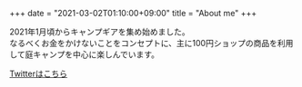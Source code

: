 +++
date = "2021-03-02T01:10:00+09:00"
title = "About me"
+++

2021年1月頃からキャンプギアを集め始めました。  
なるべくお金をかけないことをコンセプトに、主に100円ショップの商品を利用して庭キャンプを中心に楽しんでいます。

[Twitterはこちら](https://twitter.com/hatayan_outdoor)
